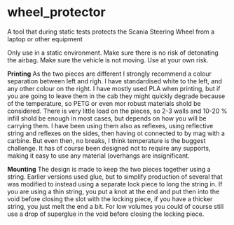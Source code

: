 # wheel_protector
A tool that during static tests protects the Scania Steering Wheel from a laptop or other equipment

Only use in a static environment.
Make sure there is no risk of detonating the airbag.
Make sure the vehicle is not moving.
Use at your own risk.

__Printing__
As the two pieces are different I strongly recommend a colour separation between left and righ. I have standardised white to the left, and any other colour on the right.
I have mostly used PLA when printing, but if you are going to leave them in the cab they might quickly degrade because of the temperature, so PETG or even mor robust materials shold be considered.
There is very little load on the pieces, so 2-3 walls and 10-20 % infill shold be enough in most cases, but depends on how you will be carrying them. I have been using them also as reflexes, 
using reflective string and reflexes on the sides, then having ot connected to by mag with a carbine. But even then, no breaks, I think temperature is the buggest challenge.
It has of course been designed not to require any supports, making it easy to use any material (overhangs are insignificant.

__Mounting__
The design is made to keep the two pieces together using a string. Earlier versions used glue, but to simplify production of several that was modified to instead using a separate lock piece
to long the string in. If you are using a thin string, you put a knot at the end and put then into the void before closing the slot with the locking piece, if you have a thicker string, you just melt the end a bit.
For low volumes you could of course still use a drop of superglue in the void before closing the locking piece.
